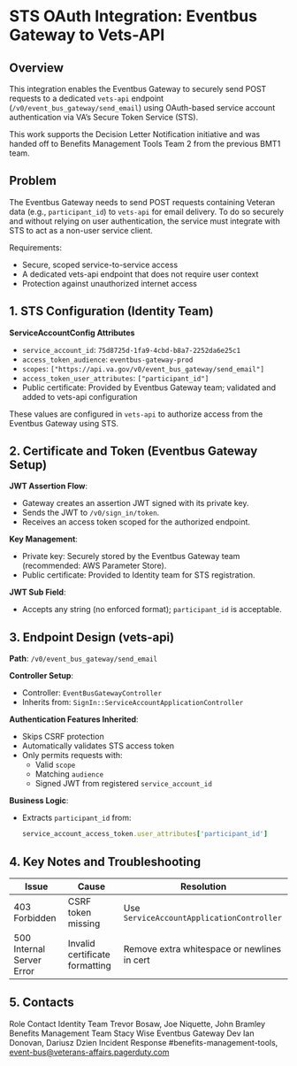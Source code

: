 # STS OAuth Integration: Eventbus Gateway to Vets-API

## Overview

This integration enables the Eventbus Gateway to securely send POST requests to a dedicated `vets-api` endpoint (`/v0/event_bus_gateway/send_email`) using OAuth-based service account authentication via VA’s Secure Token Service (STS).

This work supports the Decision Letter Notification initiative and was handed off to Benefits Management Tools Team 2 from the previous BMT1 team.

## Problem

The Eventbus Gateway needs to send POST requests containing Veteran data (e.g., `participant_id`) to `vets-api` for email delivery. To do so securely and without relying on user authentication, the service must integrate with STS to act as a non-user service client.

Requirements:
- Secure, scoped service-to-service access
- A dedicated vets-api endpoint that does not require user context
- Protection against unauthorized internet access

## 1. STS Configuration (Identity Team)

**ServiceAccountConfig Attributes**
- `service_account_id`: `75d8725d-1fa9-4cbd-b8a7-2252da6e25c1`
- `access_token_audience`: `eventbus-gateway-prod`
- `scopes`: `["https://api.va.gov/v0/event_bus_gateway/send_email"]`
- `access_token_user_attributes`: `["participant_id"]`
- Public certificate: Provided by Eventbus Gateway team; validated and added to vets-api configuration

These values are configured in `vets-api` to authorize access from the Eventbus Gateway using STS.

## 2. Certificate and Token (Eventbus Gateway Setup)

**JWT Assertion Flow**:
- Gateway creates an assertion JWT signed with its private key.
- Sends the JWT to `/v0/sign_in/token`.
- Receives an access token scoped for the authorized endpoint.

**Key Management**:
- Private key: Securely stored by the Eventbus Gateway team (recommended: AWS Parameter Store).
- Public certificate: Provided to Identity team for STS registration.

**JWT Sub Field**:
- Accepts any string (no enforced format); `participant_id` is acceptable.

## 3. Endpoint Design (vets-api)

**Path**: `/v0/event_bus_gateway/send_email`

**Controller Setup**:
- Controller: `EventBusGatewayController`
- Inherits from: `SignIn::ServiceAccountApplicationController`

**Authentication Features Inherited**:
- Skips CSRF protection
- Automatically validates STS access token
- Only permits requests with:
  - Valid `scope`
  - Matching `audience`
  - Signed JWT from registered `service_account_id`

**Business Logic**:
- Extracts `participant_id` from:
  ```ruby
  service_account_access_token.user_attributes['participant_id']

## 4. Key Notes and Troubleshooting

| Issue                     | Cause                          | Resolution                                  |
| ------------------------- | ------------------------------ | ------------------------------------------- |
| 403 Forbidden             | CSRF token missing             | Use `ServiceAccountApplicationController`   |
| 500 Internal Server Error | Invalid certificate formatting | Remove extra whitespace or newlines in cert |

## 5. Contacts

Role	Contact
Identity Team	Trevor Bosaw, Joe Niquette, John Bramley
Benefits Management Team	Stacy Wise
Eventbus Gateway Dev	Ian Donovan, Dariusz Dzien
Incident Response	#benefits-management-tools, event-bus@veterans-affairs.pagerduty.com

